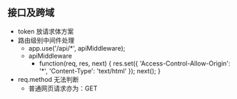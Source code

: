 ## 接口及跨域 ##
+ token 放请求体方案
+ 路由级别中间件处理
  + app.use('/api/*', apiMiddleware);
  + apiMiddleware
    + function(req, res, next) {
        res.set({
          'Access-Control-Allow-Origin': '*',
          'Content-Type': 'text/html'
        });
        next();
      }
+ req.method 无法判断
  + 普通网页请求亦为：GET